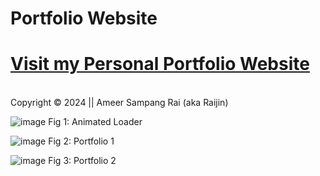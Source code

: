 # Portfolio Website

<h1><a href="https://ameersampangrai.com.np/" target="_blank" rel="noopener">
  Visit my Personal Portfolio Website</a></h1><br>
<footer>Copyright &copy; 2024 || Ameer Sampang Rai (aka Raijin)</footer>

![image](https://github.com/user-attachments/assets/4d7614d9-ec2c-4b0f-9f19-f6a81a52eb8f)
Fig 1: Animated Loader

![image](https://github.com/user-attachments/assets/89e7144b-124c-447b-84af-5280a4cf4fb7)
Fig 2: Portfolio 1

![image](https://github.com/user-attachments/assets/57456d34-c31c-4444-8a4d-37f599ae91d2)
Fig 3: Portfolio 2
